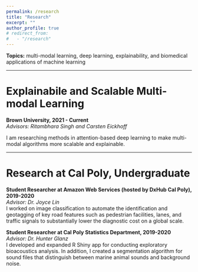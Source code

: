 ```yaml
---
permalink: /research
title: "Research"
excerpt: ""
author_profile: true
# redirect_from: 
#   - "/research"
---
```


**Topics:** multi-modal learning, deep learning, explainability, and biomedical applications of machine learning

---

Explainabile and Scalable Multi-modal Learning
======
**Brown University, 2021 - Current**  
*Advisors: Ritambhara Singh and Carsten Eickhoff*

I am researching methods in attention-based deep learning to make multi-modal algorithms more scalable and explainable. 

---

Research at Cal Poly, Undergraduate
======

**Student Researcher at Amazon Web Services (hosted by DxHub Cal Poly), 2019-2020**  
*Advisor: Dr. Joyce Lin*  
I worked on image classification to automate the identification and geotagging of key road features such as pedestrian facilities, lanes, and traffic signals to substantially lower the diagnostic cost on a global scale.

**Student Researcher at Cal Poly Statistics Department, 2019-2020**  
*Advisor: Dr. Hunter Glanz*  
I developed and expanded R Shiny app for conducting exploratory bioacoustics analysis. In addition, I created a segmentation algorithm for sound files that distinguish between marine animal sounds and background noise. 

